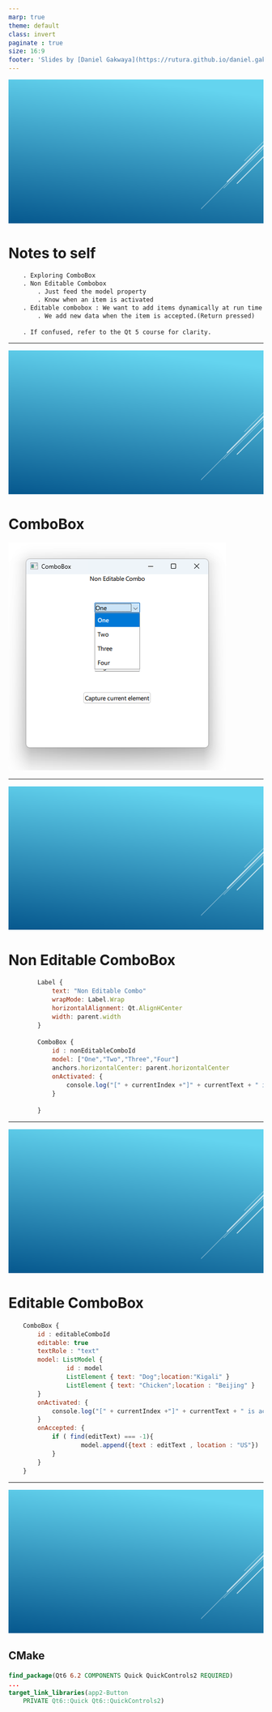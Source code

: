 ```yaml
---
marp: true
theme: default
class: invert
paginate : true
size: 16:9
footer: 'Slides by [Daniel Gakwaya](https://rutura.github.io/daniel.gakwaya/) at [LearnQtGuide](https://www.learnqt.guide/)'
---
```

![bg](images/slide_background.png)
# Notes to self
        . Exploring ComboBox
        . Non Editable Combobox
            . Just feed the model property
            . Know when an item is activated
        . Editable combobox : We want to add items dynamically at run time
            . We add new data when the item is accepted.(Return pressed)

        . If confused, refer to the Qt 5 course for clarity.

---
![bg](images/slide_background.png)
# ComboBox
![](images/1.png)

---
![bg](images/slide_background.png)
# Non Editable ComboBox
```qml
        Label {
            text: "Non Editable Combo"
            wrapMode: Label.Wrap
            horizontalAlignment: Qt.AlignHCenter
            width: parent.width
        }

        ComboBox {
            id : nonEditableComboId
            model: ["One","Two","Three","Four"]
            anchors.horizontalCenter: parent.horizontalCenter
            onActivated: {
                console.log("[" + currentIndex +"]" + currentText + " is activated")
            }

        }
```

---

![bg](images/slide_background.png)
# Editable ComboBox
```qml
    ComboBox {
        id : editableComboId
        editable: true
        textRole : "text"
        model: ListModel {
                id : model
                ListElement { text: "Dog";location:"Kigali" }
                ListElement { text: "Chicken";location : "Beijing" }
        }
        onActivated: {
            console.log("[" + currentIndex +"]" + currentText + " is activated")
        }
        onAccepted: {
            if ( find(editText) === -1){
                    model.append({text : editText , location : "US"})
            }
        }
    }
```

---

![bg](images/slide_background.png)
## CMake
```cmake
find_package(Qt6 6.2 COMPONENTS Quick QuickControls2 REQUIRED)
...
target_link_libraries(app2-Button
    PRIVATE Qt6::Quick Qt6::QuickControls2)

```

